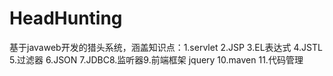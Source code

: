 # HeadHunting
基于javaweb开发的猎头系统，涵盖知识点：1.servlet 2.JSP 3.EL表达式 4.JSTL 5.过滤器 6.JSON 7.JDBC8.监听器9.前端框架 jquery 10.maven 11.代码管理
